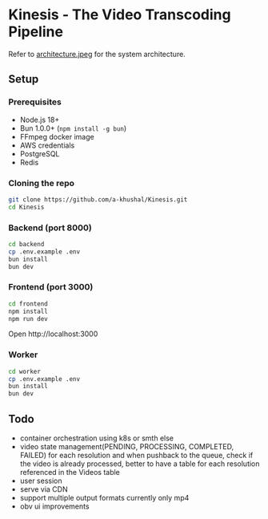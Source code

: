 # Kinesis - The Video Transcoding Pipeline

Refer to [architecture.jpeg](./architecture.jpeg) for the system architecture.

## Setup

### Prerequisites
- Node.js 18+
- Bun 1.0.0+ (`npm install -g bun`)
- FFmpeg docker image
- AWS credentials
- PostgreSQL
- Redis

### Cloning the repo
```bash
git clone https://github.com/a-khushal/Kinesis.git
cd Kinesis
```

### Backend (port 8000)
```bash
cd backend
cp .env.example .env
bun install
bun dev
```

### Frontend (port 3000)
```bash
cd frontend
npm install
npm run dev
```
Open http://localhost:3000

### Worker
```bash
cd worker
cp .env.example .env
bun install
bun dev
```

## Todo
- container orchestration using k8s or smth else
- video state management(PENDING, PROCESSING, COMPLETED, FAILED) for each resolution and when pushback to the queue, check if the video is already processed, better to have a table for each resolution referenced in the Videos table
- user session
- serve via CDN
- support multiple output formats currently only mp4
- obv ui improvements
